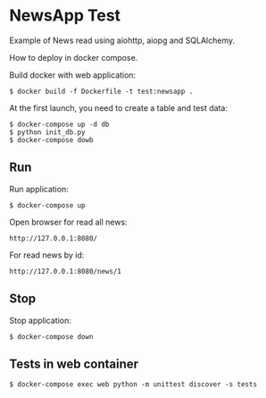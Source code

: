 NewsApp Test
=====

Example of News read using aiohttp, aiopg and SQLAlchemy.


How to deploy in docker compose.

Build docker with web application:

    $ docker build -f Dockerfile -t test:newsapp .

At the first launch, you need to create a table and test data:

    $ docker-compose up -d db
    $ python init_db.py
    $ docker-compose dowb


Run
---
Run application:

    $ docker-compose up

Open browser for read all news:

    http://127.0.0.1:8080/

For read news by id:

    http://127.0.0.1:8080/news/1


Stop
---
Stop application:

    $ docker-compose down

Tests in web container
-----

    $ docker-compose exec web python -m unittest discover -s tests
